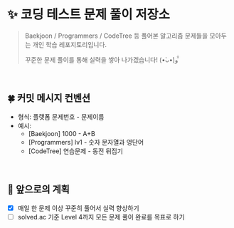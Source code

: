# ✨ 코딩 테스트 문제 풀이 저장소

>Baekjoon / Programmers / CodeTree 등 풀어본 알고리즘 문제들을 모아두는 개인 학습 레포지토리입니다.
>
>꾸준한 문제 풀이를 통해 실력을 쌓아 나가겠습니다! (•̀ᴗ•́)و ̑̑

<br/>

## 🍀 커밋 메시지 컨벤션
* 형식: 플랫폼 문제번호 - 문제이름
* 예시:
    * [Baekjoon] 1000 - A+B
    * [Programmers] lv1 - 숫자 문자열과 영단어
    * [CodeTree] 연습문제 - 동전 뒤집기

<br/>

## 🎉 앞으로의 계획
- [x] 매일 한 문제 이상 꾸준히 풀어서 실력 향상하기
- [ ] solved.ac 기준 Level 4까지 모든 문제 풀이 완료를 목표로 하기
